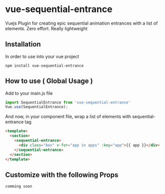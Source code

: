 # vue-sequential-entrance
Vuejs Plugin for creating epic sequential animation entrances with a list of elements.
Zero effort.
Really lightweight


## Installation
In order to use into your vue project
```
npm install vue-sequential-entrance
```



## How to use ( Global Usage )
Add to your main.js file
```javascript
import SequentialEntrance from 'vue-sequential-entrance'
Vue.use(SequentialEntrance);
```

And now, in your component file, wrap a list of elements with sequential-entrance tag
```html
<template>
  <section>
    <sequential-entrance>
      <div class="box" v-for="app in apps" :key="app">{{ app }}</div>
    </sequential-entrance>
  </section>
</template>
```


## Customize with the following Props
```
comming soon
```
